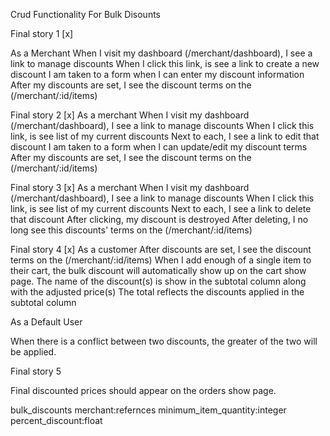 Crud Functionality For Bulk Disounts

Final story 1 [x]

As a Merchant
When I visit my dashboard (/merchant/dashboard), I see a link to manage discounts
When I click this link, is see a link to create a new discount
I am taken to a form when I can enter my discount information
After my discounts are set, I see the discount terms on the (/merchant/:id/items)

Final story 2 [x]
As a merchant
When I visit my dashboard (/merchant/dashboard), I see a link to manage discounts
When I click this link, is see list of my current discounts
Next to each, I see a link to edit that discount
I am taken to a form when I can update/edit my discount terms
After my discounts are set, I see the discount terms on the (/merchant/:id/items)

Final story 3 [x]
As a merchant
When I visit my dashboard (/merchant/dashboard), I see a link to manage discounts
When I click this link, is see list of my current discounts
Next to each, I see a link to delete that discount
After clicking, my discount is destroyed
After deleting, I no long see this discounts' terms on the (/merchant/:id/items)

Final story 4 [x]
As a customer
After discounts are set, I see the discount terms on the (/merchant/:id/items)
When I add enough of a single item to their cart, the bulk discount will automatically show up on the cart show page.
The name of the discount(s) is show in the subtotal column along with the adjusted price(s)
The total reflects the discounts applied in the subtotal column

As a Default User

When there is a conflict between two discounts, the greater of the two will be applied.

Final story 5

Final discounted prices should appear on the orders show page.

bulk_discounts
merchant:refernces
minimum_item_quantity:integer
percent_discount:float